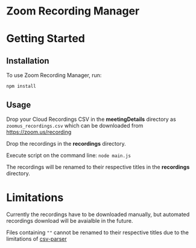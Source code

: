 # Zoom Recording Manager

# Getting Started

## Installation

To use Zoom Recording Manager, run:

    npm install

## Usage

 Drop your Cloud Recordings CSV in the **meetingDetails** directory as `zoomus_recordings.csv` which can be downloaded from https://zoom.us/recording
 
 Drop the recordings  in the **recordings** directory.
 
 Execute script on the command line: 
	`node main.js`

The recordings will be renamed to their respective titles in the **recordings** directory.
# Limitations

Currently the recordings have to be downloaded manually, but automated recordings download will be avaialble in the future. 

Files containing `""` cannot be renamed to their respective titles due to the limitations of  [csv-parser](https://github.com/mafintosh/csv-parser/issues/70)
